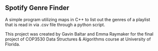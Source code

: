 ## Spotify Genre Finder
A simple program utilizing maps in C++ to list out the genres of a playlist that is read in via .csv file through a python script.

This project was created by Gavin Baltar and Emma Raymaker for the final project of COP3530 Data Structures & Algorithms course at University of Florida.
